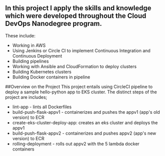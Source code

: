 ## In this project I apply the skills and knowledge which were developed throughout the Cloud DevOps Nanodegree program. 
These include:
- Working in AWS
- Using Jenkins or Circle CI to implement Continuous Integration and Continuous Deployment
- Building pipelines
- Working with Ansible and CloudFormation to deploy clusters
- Building Kubernetes clusters
- Building Docker containers in pipeline

##Overview on the Project
This project entails using CircleCI pipeline to deploy a sample hello-python app to EKS cluster.
The distinct steps of the project are includes;

- lint-app - lints all Dockerfiles
- build-push-flask-appv1 - containerizes and pushes the appv1 (app's old version) to ECR
- create-eks-cluster-deploy-app: creates an eks cluster and deploys the appv1
- build-push-flask-appv2 - containerizes and pushes appv2 (app's new version) to ECR
- rolling-deployment - rolls out appv2 with the 5 lambda docker containers
